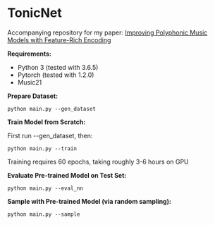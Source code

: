 # TonicNet

Accompanying repository for my paper: [Improving Polyphonic Music Models with Feature-Rich Encoding](https://arxiv.org/abs/1911.11775)

<b>Requirements:</b>
- Python 3 (tested with 3.6.5)
- Pytorch (tested with 1.2.0)
- Music21

<b>Prepare Dataset:</b>
```
python main.py --gen_dataset
```

<b>Train Model from Scratch:</b>

First run --gen_dataset, then:
```
python main.py --train
```

Training requires 60 epochs, taking roughly 3-6 hours on GPU

<b>Evaluate Pre-trained Model on Test Set:</b>

```
python main.py --eval_nn
```

<b>Sample with Pre-trained Model (via random sampling):</b>

```
python main.py --sample
```

